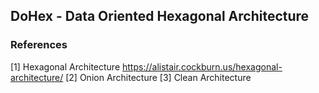 ## DoHex - Data Oriented Hexagonal Architecture 

### References
[1] Hexagonal Architecture https://alistair.cockburn.us/hexagonal-architecture/
[2] Onion Architecture
[3] Clean Architecture 
<!--stackedit_data:
eyJoaXN0b3J5IjpbLTE5MjQxMTgxNjIsLTM4MDE0Mjg1MV19
-->